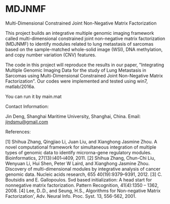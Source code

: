 # MDJNMF
Multi-Dimensional Constrained Joint Non-Negative Matrix Factorization

This project builds an integrative multiple genomic imaging framework called multi-dimensional constrained joint non-negative matrix factorization (MDJNMF) to identify modules related to lung metastasis of sarcomas based on the sample-matched whole-solid image (WSI), DNA methylation, and copy number variation (CNV) features. 

The code in this project will reproduce the results in our paper, "Integrating Multiple Genomic Imaging Data for the
study of Lung Metastasis in Sarcomas using Multi-Dimensional Constrained Joint Non-Negative Matrix Factorization". Our codes were implemented and tested using win7, matlab/2016a.

You can run it by main.mat

Contact Information:

Jin Deng, Shanghai Maritime University, Shanghai, China. Email: jindsmu@gmail.com

References:

[1] Shihua Zhang, Qingjiao Li, Juan Liu, and Xianghong Jasmine Zhou. A novel computational framework for simultaneous integration of multiple types of genomic data to identify microrna-gene regulatory modules. Bioinformatics, 27(13):i401–i409, 2011.
[2] Shihua Zhang, Chun-Chi Liu, Wenyuan Li, Hui Shen, Peter W Laird, and Xianghong Jasmine Zhou. Discovery of multi-dimensional modules by integrative analysis of cancer genomic data. Nucleic acids research, 655 40(19):9379–9391, 2012.
[3] C. Boutsidis and E. Gallopoulos. Svd based initialization: A head start for nonnegative matrix factorization. Pattern Recognition, 41(4):1350 – 1362, 2008.
[4] Lee, D..D., and Seung, H.S., Algorithms for Non-negative Matrix Factorization', Adv. Neural Info. Proc. Syst. 13, 556-562, 2001.
